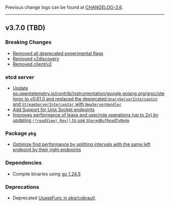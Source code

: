 
Previous change logs can be found at [CHANGELOG-3.6](https://github.com/etcd-io/etcd/blob/main/CHANGELOG/CHANGELOG-3.6.md).

---

## v3.7.0 (TBD)

### Breaking Changes

- [Removed all deprecated experimental flags](https://github.com/etcd-io/etcd/pull/19959)
- [Removed v2discovery](https://github.com/etcd-io/etcd/pull/20109)
- [Removed client/v2](https://github.com/etcd-io/etcd/pull/20117)

### etcd server

- [Update go.opentelemetry.io/contrib/instrumentation/google.golang.org/grpc/otelgrpc to v0.61.0 and replaced the deprecated `UnaryServerInterceptor` and `StreamServerInterceptor` with `NewServerHandler`](https://github.com/etcd-io/etcd/pull/20017)
- [Add Support for Unix Socket endpoints](https://github.com/etcd-io/etcd/pull/19760)
- [Improves performance of lease and user/role operations (up to 2x) by updating `(*readView) Rev()` to use `SharedBufReadTxMode`](https://github.com/etcd-io/etcd/pull/20411)

### Package `pkg`

- [Optimize find performance by splitting intervals with the same left endpoint by their right endpoints](https://github.com/etcd-io/etcd/pull/19768)

### Dependencies

- Compile binaries using [go 1.24.5](https://github.com/etcd-io/etcd/pull/20320)

### Deprecations

- Deprecated [UsageFunc in pkg/cobrautl](https://github.com/etcd-io/etcd/pull/18356).
